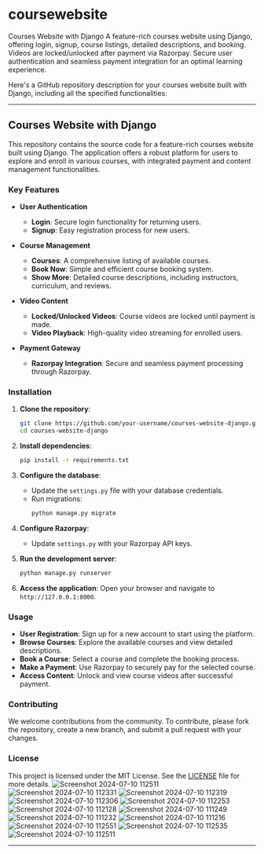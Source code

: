 # coursewebsite
Courses Website with Django A feature-rich courses website using Django, offering login, signup, course listings, detailed descriptions, and booking. Videos are locked/unlocked after payment via Razorpay. Secure user authentication and seamless payment integration for an optimal learning experience.

Here's a GitHub repository description for your courses website built with Django, including all the specified functionalities:

---

## Courses Website with Django

This repository contains the source code for a feature-rich courses website built using Django. The application offers a robust platform for users to explore and enroll in various courses, with integrated payment and content management functionalities.

### Key Features

- **User Authentication**
  - **Login**: Secure login functionality for returning users.
  - **Signup**: Easy registration process for new users.

- **Course Management**
  - **Courses**: A comprehensive listing of available courses.
  - **Book Now**: Simple and efficient course booking system.
  - **Show More**: Detailed course descriptions, including instructors, curriculum, and reviews.

- **Video Content**
  - **Locked/Unlocked Videos**: Course videos are locked until payment is made.
  - **Video Playback**: High-quality video streaming for enrolled users.

- **Payment Gateway**
  - **Razorpay Integration**: Secure and seamless payment processing through Razorpay.

### Installation

1. **Clone the repository**:
   ```bash
   git clone https://github.com/your-username/courses-website-django.git
   cd courses-website-django
   ```

2. **Install dependencies**:
   ```bash
   pip install -r requirements.txt
   ```

3. **Configure the database**:
   - Update the `settings.py` file with your database credentials.
   - Run migrations:
     ```bash
     python manage.py migrate
     ```

4. **Configure Razorpay**:
   - Update `settings.py` with your Razorpay API keys.

5. **Run the development server**:
   ```bash
   python manage.py runserver
   ```

6. **Access the application**:
   Open your browser and navigate to `http://127.0.0.1:8000`.

### Usage

- **User Registration**: Sign up for a new account to start using the platform.
- **Browse Courses**: Explore the available courses and view detailed descriptions.
- **Book a Course**: Select a course and complete the booking process.
- **Make a Payment**: Use Razorpay to securely pay for the selected course.
- **Access Content**: Unlock and view course videos after successful payment.

### Contributing

We welcome contributions from the community. To contribute, please fork the repository, create a new branch, and submit a pull request with your changes.

### License

This project is licensed under the MIT License. See the [LICENSE](LICENSE) file for more details.
![Screenshot 2024-07-10 112511](https://github.com/iamtonyjohn/coursewebsite/assets/138686875/1f8bd14b-2f47-43ea-9ae8-ff554623efa1)
![Screenshot 2024-07-10 112331](https://github.com/iamtonyjohn/coursewebsite/assets/138686875/0c002be8-3a06-4256-ad09-9118aa45453a)
![Screenshot 2024-07-10 112319](https://github.com/iamtonyjohn/coursewebsite/assets/138686875/c21bf44c-6a16-46ee-a5e1-b294ffd64dea)
![Screenshot 2024-07-10 112306](https://github.com/iamtonyjohn/coursewebsite/assets/138686875/8d493220-8111-4717-88d0-2f58ec394ae3)
![Screenshot 2024-07-10 112253](https://github.com/iamtonyjohn/coursewebsite/assets/138686875/f777d256-a0a8-4cdd-a8d9-b4ac1924f934)
![Screenshot 2024-07-10 112128](https://github.com/iamtonyjohn/coursewebsite/assets/138686875/ae7b9479-aa87-426b-8783-91f03c120fe1)
![Screenshot 2024-07-10 111249](https://github.com/iamtonyjohn/coursewebsite/assets/138686875/1685627d-1c41-4c85-97c2-3d9d2a51b781)
![Screenshot 2024-07-10 111232](https://github.com/iamtonyjohn/coursewebsite/assets/138686875/7b16ff41-42f2-402b-8172-b5a2bc725ade)
![Screenshot 2024-07-10 111216](https://github.com/iamtonyjohn/coursewebsite/assets/138686875/78630532-2f11-47cf-8fdd-f4102e95a15e)
![Screenshot 2024-07-10 112551](https://github.com/iamtonyjohn/coursewebsite/assets/138686875/650f704b-391a-4060-831e-79f0897c2bd8)
![Screenshot 2024-07-10 112535](https://github.com/iamtonyjohn/coursewebsite/assets/138686875/34ee0200-f192-4fa4-b729-9b13f50b2f68)
![Screenshot 2024-07-10 112511](https://github.com/iamtonyjohn/coursewebsite/assets/138686875/12ab7371-e5e5-426f-8485-ff75e0580d09)

---
